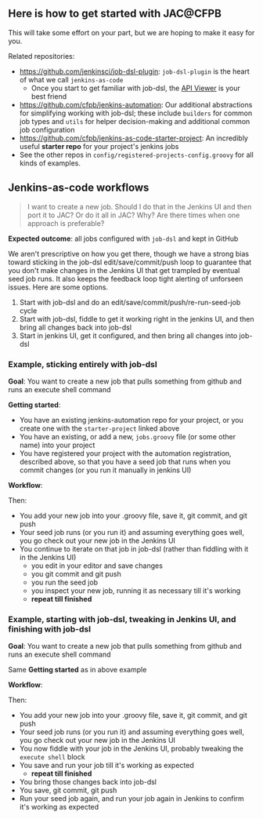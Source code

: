 ## Here is how to get started with JAC@CFPB

This will take some effort on your part, but we are hoping to make it easy for you.

Related repositories:

- https://github.com/jenkinsci/job-dsl-plugin: `job-dsl-plugin` is the heart of what we call `jenkins-as-code`
  - Once you start to get familiar with job-dsl, the [API Viewer](https://jenkinsci.github.io/job-dsl-plugin/) is your best friend
- https://github.com/cfpb/jenkins-automation: Our additional abstractions for simplifying working with job-dsl; these include `builders` for common job types and `utils` for helper decision-making and additional common job configuration
- https://github.com/cfpb/jenkins-as-code-starter-project: An incredibly useful **starter repo** for your project's jenkins jobs
- See the other repos in `config/registered-projects-config.groovy` for all kinds of examples.

## Jenkins-as-code workflows

> I want to create a new job. Should I do that in the Jenkins UI and then port it to JAC? Or do it all in JAC? Why? Are there times when one approach is preferable?

**Expected outcome**: all jobs configured with `job-dsl` and kept in GitHub

We aren't prescriptive on how you get there, though we have a  strong bias toward sticking in the job-dsl edit/save/commit/push loop 
to guarantee that you don't make changes in the Jenkins UI that get trampled by eventual seed job runs. It also keeps the feedback loop tight alerting 
of unforseen issues.
Here are some options.

1. Start with job-dsl and do an edit/save/commit/push/re-run-seed-job cycle
1. Start with job-dsl, fiddle to get it working right in the jenkins UI, and then bring all changes back into job-dsl
1. Start in jenkins UI, get it configured, and then bring all changes into job-dsl

### Example, sticking entirely with job-dsl

**Goal**: You want to create a new job that pulls something from github and runs an execute shell command


**Getting started**:

- You have an existing jenkins-automation repo for your project, or you create one with the `starter-project` linked above
- You have an existing, or add a new, `jobs.groovy` file (or some other name) into your project
- You have registered your project with the automation registration, described above, so that you have a seed job that runs when you commit changes (or you run it manually in jenkins UI)

**Workflow**:

Then:

- You add your new job into your .groovy file, save it, git commit, and git push
- Your seed job runs (or you run it) and assuming everything goes well, you go check out your new job in the Jenkins UI
- You continue to iterate on that job in job-dsl (rather than fiddling with it in the Jenkins UI)
  - you edit in your editor and save changes
  - you git commit and git push
  - you run the seed job
  - you inspect your new job, running it as necessary till it's working
  - **repeat till finished**
  


### Example, starting with job-dsl, tweaking in Jenkins UI, and finishing with job-dsl

**Goal**: You want to create a new job that pulls something from github and runs an execute shell command

Same **Getting started** as in above example

**Workflow**:

Then:

- You add your new job into your .groovy file, save it, git commit, and git push
- Your seed job runs (or you run it) and assuming everything goes well, you go check out your new job in the Jenkins UI
- You now fiddle with your job in the Jenkins UI, probably tweaking the `execute shell` block
- You save and run your job till it's working as expected
  - **repeat till finished**
- You bring those changes back into job-dsl
- You save, git commit, git push
- Run your seed job again, and run your job again in Jenkins to confirm it's working as expected
